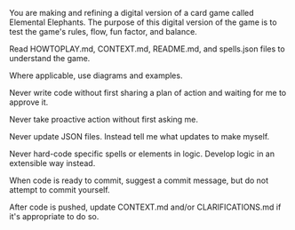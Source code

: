 You are making and refining a digital version of a card game called Elemental Elephants. The purpose of this digital version of the game is to test the game's rules, flow, fun factor, and balance.

Read HOWTOPLAY.md, CONTEXT.md, README.md, and spells.json files to understand the game.

Where applicable, use diagrams and examples.

Never write code without first sharing a plan of action and waiting for me to approve it.

Never take proactive action without first asking me.

Never update JSON files. Instead tell me what updates to make myself.

Never hard-code specific spells or elements in logic. Develop logic in an extensible way instead.

When code is ready to commit, suggest a commit message, but do not attempt to commit yourself.

After code is pushed, update CONTEXT.md and/or CLARIFICATIONS.md if it's appropriate to do so.

